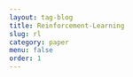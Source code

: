 ```yaml
---
layout: tag-blog
title: Reinforcement-Learning
slug: rl
category: paper
menu: false
order: 1
---
```

